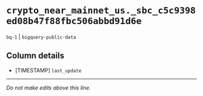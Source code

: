 # `crypto_near_mainnet_us._sbc_c5c9398ed08b47f88fbc506abbd91d6e`
`bq-1` | `bigquery-public-data`

## Column details
* [TIMESTAMP] `last_update`

-------------------------------------------------------------------------------
*Do not make edits above this line.*
